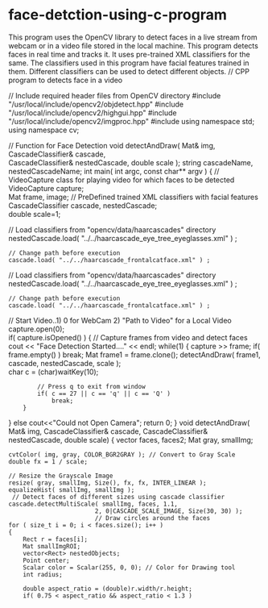 # face-detction-using-c-program
This program uses the OpenCV library to detect faces in a live stream from webcam or in a video file stored in the local machine. This program detects faces in real time and tracks it. It uses pre-trained XML classifiers for the same. The classifiers used in this program have facial features trained in them. Different classifiers can be used to detect different objects.
// CPP program to detects face in a video 
  
// Include required header files from OpenCV directory 
#include "/usr/local/include/opencv2/objdetect.hpp" 
#include "/usr/local/include/opencv2/highgui.hpp" 
#include "/usr/local/include/opencv2/imgproc.hpp" 
#include <iostream> 
using namespace std; 
using namespace cv; 
  
// Function for Face Detection 
void detectAndDraw( Mat& img, CascadeClassifier& cascade,  
                CascadeClassifier& nestedCascade, double scale ); 
string cascadeName, nestedCascadeName;
int main( int argc, const char** argv ) 
{ 
    // VideoCapture class for playing video for which faces to be detected 
    VideoCapture capture;  
    Mat frame, image; 
 // PreDefined trained XML classifiers with facial features 
    CascadeClassifier cascade, nestedCascade;  
    double scale=1; 
  
// Load classifiers from "opencv/data/haarcascades" directory  
    nestedCascade.load( "../../haarcascade_eye_tree_eyeglasses.xml" ) ; 
  
    // Change path before execution  
    cascade.load( "../../haarcascade_frontalcatface.xml" ) ;  
// Load classifiers from "opencv/data/haarcascades" directory  
    nestedCascade.load( "../../haarcascade_eye_tree_eyeglasses.xml" ) ; 
  
    // Change path before execution  
    cascade.load( "../../haarcascade_frontalcatface.xml" ) ;  
// Start Video..1) 0 for WebCam 2) "Path to Video" for a Local Video 
    capture.open(0);  
    if( capture.isOpened() ) 
    { 
        // Capture frames from video and detect faces 
        cout << "Face Detection Started...." << endl; 
        while(1) 
{ 
            capture >> frame; 
            if( frame.empty() ) 
                break; 
            Mat frame1 = frame.clone(); 
            detectAndDraw( frame1, cascade, nestedCascade, scale );  
            char c = (char)waitKey(10); 
          
            // Press q to exit from window 
            if( c == 27 || c == 'q' || c == 'Q' )  
                break; 
        } 
} 
    else
        cout<<"Could not Open Camera"; 
    return 0; 
} 
void detectAndDraw( Mat& img, CascadeClassifier& cascade, 
                    CascadeClassifier& nestedCascade, 
                    double scale) 
{ 
vector<Rect> faces, faces2; 
    Mat gray, smallImg; 
  
    cvtColor( img, gray, COLOR_BGR2GRAY ); // Convert to Gray Scale 
    double fx = 1 / scale; 
  
    // Resize the Grayscale Image  
    resize( gray, smallImg, Size(), fx, fx, INTER_LINEAR );  
    equalizeHist( smallImg, smallImg );
     // Detect faces of different sizes using cascade classifier  
    cascade.detectMultiScale( smallImg, faces, 1.1,  
                            2, 0|CASCADE_SCALE_IMAGE, Size(30, 30) ); 
                            // Draw circles around the faces 
    for ( size_t i = 0; i < faces.size(); i++ ) 
    { 
        Rect r = faces[i]; 
        Mat smallImgROI; 
        vector<Rect> nestedObjects; 
        Point center; 
        Scalar color = Scalar(255, 0, 0); // Color for Drawing tool 
        int radius; 
  
        double aspect_ratio = (double)r.width/r.height; 
        if( 0.75 < aspect_ratio && aspect_ratio < 1.3 ) 
        
